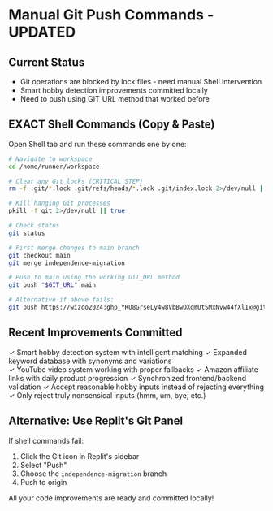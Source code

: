 # Manual Git Push Commands - UPDATED

## Current Status
- Git operations are blocked by lock files - need manual Shell intervention
- Smart hobby detection improvements committed locally
- Need to push using GIT_URL method that worked before

## EXACT Shell Commands (Copy & Paste)
Open Shell tab and run these commands one by one:

```bash
# Navigate to workspace
cd /home/runner/workspace

# Clear any Git locks (CRITICAL STEP)
rm -f .git/*.lock .git/refs/heads/*.lock .git/index.lock 2>/dev/null || true

# Kill hanging Git processes  
pkill -f git 2>/dev/null || true

# Check status
git status

# First merge changes to main branch
git checkout main
git merge independence-migration

# Push to main using the working GIT_URL method
git push "$GIT_URL" main

# Alternative if above fails:
git push https://wizqo2024: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@github.com/wizqo2024/HobbyPlanGen main
```

## Recent Improvements Committed
✓ Smart hobby detection system with intelligent matching
✓ Expanded keyword database with synonyms and variations  
✓ YouTube video system working with proper fallbacks
✓ Amazon affiliate links with daily product progression
✓ Synchronized frontend/backend validation
✓ Accept reasonable hobby inputs instead of rejecting everything
✓ Only reject truly nonsensical inputs (hmm, um, bye, etc.)

## Alternative: Use Replit's Git Panel
If shell commands fail:
1. Click the Git icon in Replit's sidebar
2. Select "Push" 
3. Choose the `independence-migration` branch
4. Push to origin

All your code improvements are ready and committed locally!